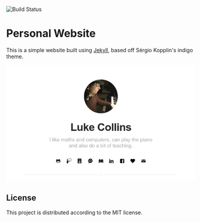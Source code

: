 ![Build Status](https://travis-ci.org/drmenguin/drmenguin.github.io.svg?branch=master)
# Personal Website
This is a simple website built using [Jekyll](https://jekyllrb.com/), based off Sérgio Kopplin's indigo theme.

![Screenshot of website](assets/screenshot.png)

## License
This project is distributed according to the MIT license.